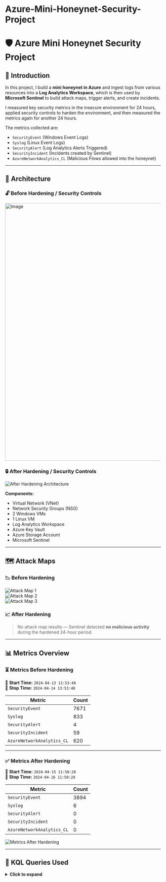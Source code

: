 # Azure-Mini-Honeynet-Security-Project
# 🛡️ Azure Mini Honeynet Security Project

## 📘 Introduction

In this project, I build a **mini honeynet in Azure** and ingest logs from various resources into a **Log Analytics Workspace**, which is then used by **Microsoft Sentinel** to build attack maps, trigger alerts, and create incidents.

I measured key security metrics in the insecure environment for 24 hours, applied security controls to harden the environment, and then measured the metrics again for another 24 hours.

The metrics collected are:

- `SecurityEvent` (Windows Event Logs)
- `Syslog` (Linux Event Logs)
- `SecurityAlert` (Log Analytics Alerts Triggered)
- `SecurityIncident` (Incidents created by Sentinel)
- `AzureNetworkAnalytics_CL` (Malicious Flows allowed into the honeynet)

---

## 🧱 Architecture

### 🔓 Before Hardening / Security Controls

<img width="1468" height="831" alt="Image" src="https://github.com/user-attachments/assets/1c2e6c4f-8fd2-426c-b9e8-c3717c7e7cb7" />

### 🔒 After Hardening / Security Controls

![After Hardening Architecture](./images/architecture-after.png)

**Components:**

- Virtual Network (VNet)
- Network Security Groups (NSG)
- 2 Windows VMs
- 1 Linux VM
- Log Analytics Workspace
- Azure Key Vault
- Azure Storage Account
- Microsoft Sentinel

---

## 🗺️ Attack Maps

### 📉 Before Hardening

![Attack Map 1](./images/attackmap1.png)  
![Attack Map 2](./images/attackmap2.png)  
![Attack Map 3](./images/attackmap3.png)

### 📈 After Hardening

> No attack map results — Sentinel detected **no malicious activity** during the hardened 24-hour period.

---

## 📊 Metrics Overview

### ⏳ Metrics Before Hardening

📅 **Start Time:** `2024-04-13 13:53:48`  
📅 **Stop Time:** `2024-04-14 13:53:48`

| Metric                    | Count |
|---------------------------|-------|
| `SecurityEvent`           | 7671  |
| `Syslog`                  | 833   |
| `SecurityAlert`           | 4     |
| `SecurityIncident`        | 59    |
| `AzureNetworkAnalytics_CL`| 620   |

---

### ✅ Metrics After Hardening

📅 **Start Time:** `2024-04-15 11:50:28`  
📅 **Stop Time:** `2024-04-16 11:50:28`

| Metric                    | Count |
|---------------------------|-------|
| `SecurityEvent`           | 3894  |
| `Syslog`                  | 6     |
| `SecurityAlert`           | 0     |
| `SecurityIncident`        | 0     |
| `AzureNetworkAnalytics_CL`| 0     |

![Metrics After Hardening](./images/metrics-after.png)

---

## 🧪 KQL Queries Used

<details>
<summary><strong>Click to expand</strong></summary>

### 📌 Start/Stop Time
```kql
range x from 1 to 1 step 1
| project StartTime = ago(24h), StopTime = now()
SecurityEvent
| where TimeGenerated >= ago(24h)
| count
Syslog
| where TimeGenerated >= ago(24h)
| count
SecurityAlert
| where DisplayName !startswith "CUSTOM" and DisplayName !startswith "TEST"
| where TimeGenerated >= ago(24h)
| count
SecurityIncident
| where TimeGenerated >= ago(24h)
| count
AzureNetworkAnalytics_CL
| where FlowType_s == "MaliciousFlow" and AllowedInFlows_d > 0
| where TimeGenerated >= ago(24h)
| count
